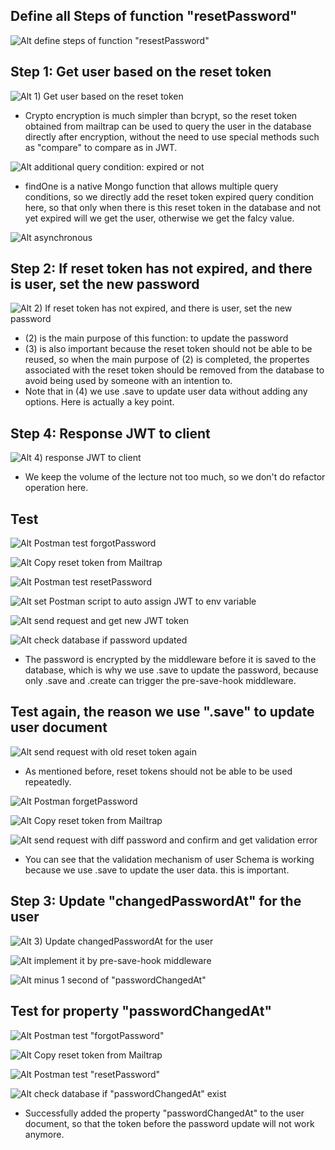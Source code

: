 ## **Define all Steps of function "resetPassword"**

![Alt define steps of function "resestPassword"](pic/01.jpg)

## **Step 1: Get user based on the reset token**

![Alt 1) Get user based on the reset token](pic/02.jpg)

- Crypto encryption is much simpler than bcrypt, so the reset token obtained from mailtrap can be used to query the user in the database directly after encryption, without the need to use special methods such as "compare" to compare as in JWT.

![Alt additional query condition: expired or not](pic/03.jpg)

- findOne is a native Mongo function that allows multiple query conditions, so we directly add the reset token expired query condition here, so that only when there is this reset token in the database and not yet expired will we get the user, otherwise we get the falcy value.

![Alt asynchronous](pic/04.jpg)

## **Step 2: If reset token has not expired, and there is user, set the new password**

![Alt 2) If reset token has not expired, and there is user, set the new password](pic/05.jpg)

- (2) is the main purpose of this function: to update the password
- (3) is also important because the reset token should not be able to be reused, so when the main purpose of (2) is completed, the propertes associated with the reset token should be removed from the database to avoid being used by someone with an intention to.
- Note that in (4) we use .save to update user data without adding any options. Here is actually a key point.

## **Step 4: Response JWT to client**

![Alt 4) response JWT to client](pic/06.jpg)

- We keep the volume of the lecture not too much, so we don't do refactor operation here.

## **Test**

![Alt Postman test forgotPassword](pic/07.jpg)

![Alt Copy reset token from Mailtrap](pic/08.jpg)

![Alt Postman test resetPassword](pic/09.jpg)

![Alt set Postman script to auto assign JWT to env variable](pic/10.jpg)

![Alt send request and get new JWT token ](pic/11.jpg)

![Alt check database if password updated](pic/12.jpg)

- The password is encrypted by the middleware before it is saved to the database, which is why we use .save to update the password, because only .save and .create can trigger the pre-save-hook middleware.

## **Test again, the reason we use ".save" to update user document**

![Alt send request with old reset token again](pic/13.jpg)

- As mentioned before, reset tokens should not be able to be used repeatedly.

![Alt Postman forgetPassword](pic/14.jpg)

![Alt Copy reset token from Mailtrap](pic/15.jpg)

![Alt send request with diff password and confirm and get validation error](pic/16.jpg)

- You can see that the validation mechanism of user Schema is working because we use .save to update the user data. this is important.

## **Step 3: Update "changedPasswordAt" for the user**

![Alt 3) Update changedPasswordAt for the user](pic/17.jpg)

![Alt implement it by pre-save-hook middleware](pic/18.jpg)

![Alt minus 1 second of "passwordChangedAt"](pic/19.jpg)

## **Test for property "passwordChangedAt"**

![Alt Postman test "forgotPassword"](pic/20.jpg)

![Alt Copy reset token from Mailtrap](pic/21.jpg)

![Alt Postman test "resetPassword"](pic/22.jpg)

![Alt check database if "passwordChangedAt" exist](pic/23.jpg)

- Successfully added the property "passwordChangedAt" to the user document, so that the token before the password update will not work anymore.
